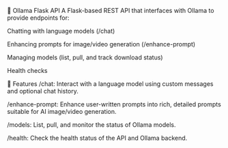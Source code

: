 🧠 Ollama Flask API
A Flask-based REST API that interfaces with Ollama to provide endpoints for:

Chatting with language models (/chat)

Enhancing prompts for image/video generation (/enhance-prompt)

Managing models (list, pull, and track download status)

Health checks

🚀 Features
/chat: Interact with a language model using custom messages and optional chat history.

/enhance-prompt: Enhance user-written prompts into rich, detailed prompts suitable for AI image/video generation.

/models: List, pull, and monitor the status of Ollama models.

/health: Check the health status of the API and Ollama backend.

